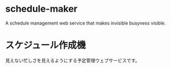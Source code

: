 # schedule-maker
A schedule management web service that makes invisible busyness visible.

# スケジュール作成機
見えない忙しさを見えるようにする予定管理ウェブサービスです。
